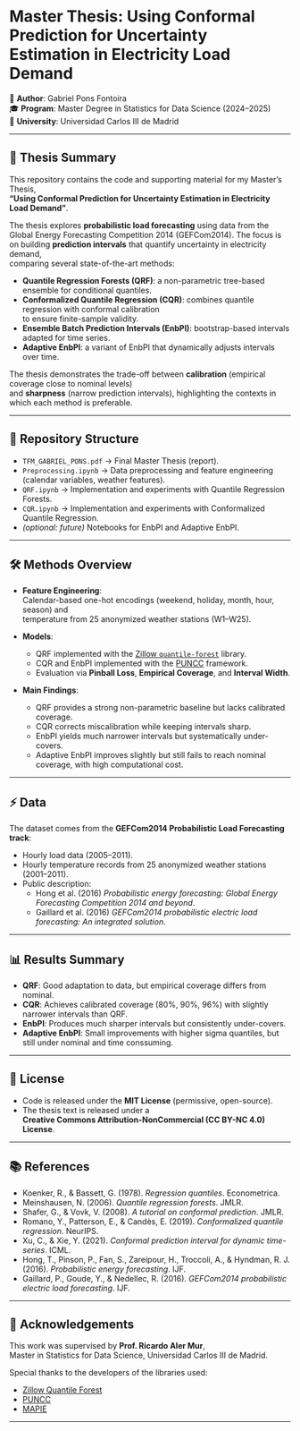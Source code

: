 # Master Thesis: Using Conformal Prediction for Uncertainty Estimation in Electricity Load Demand

📘 **Author**: Gabriel Pons Fontoira  
🎓 **Program**: Master Degree in Statistics for Data Science (2024–2025)  
🏫 **University**: Universidad Carlos III de Madrid  

---

## 📖 Thesis Summary

This repository contains the code and supporting material for my Master’s Thesis,  
**“Using Conformal Prediction for Uncertainty Estimation in Electricity Load Demand”**.

The thesis explores **probabilistic load forecasting** using data from the Global Energy Forecasting Competition 2014 (GEFCom2014).
The focus is on building **prediction intervals** that quantify uncertainty in electricity demand,  
comparing several state-of-the-art methods:

- **Quantile Regression Forests (QRF)**: a non-parametric tree-based ensemble for conditional quantiles.  
- **Conformalized Quantile Regression (CQR)**: combines quantile regression with conformal calibration  
  to ensure finite-sample validity.  
- **Ensemble Batch Prediction Intervals (EnbPI)**: bootstrap-based intervals adapted for time series.  
- **Adaptive EnbPI**: a variant of EnbPI that dynamically adjusts intervals over time.

The thesis demonstrates the trade-off between **calibration** (empirical coverage close to nominal levels)  
and **sharpness** (narrow prediction intervals), highlighting the contexts in which each method is preferable.

---

## 📂 Repository Structure

- `TFM_GABRIEL_PONS.pdf` → Final Master Thesis (report).  
- `Preprocessing.ipynb` → Data preprocessing and feature engineering (calendar variables, weather features).  
- `QRF.ipynb` → Implementation and experiments with Quantile Regression Forests.  
- `CQR.ipynb` → Implementation and experiments with Conformalized Quantile Regression.  
- *(optional: future)* Notebooks for EnbPI and Adaptive EnbPI.

---

## 🛠️ Methods Overview

- **Feature Engineering**:  
  Calendar-based one-hot encodings (weekend, holiday, month, hour, season) and  
  temperature from 25 anonymized weather stations (W1–W25).  

- **Models**:  
  - QRF implemented with the [Zillow `quantile-forest`](https://zillow.github.io/quantile-forest/) library.  
  - CQR and EnbPI implemented with the [PUNCC](https://deel-ai.github.io/puncc/theory_overview.html) framework.  
  - Evaluation via **Pinball Loss**, **Empirical Coverage**, and **Interval Width**.  

- **Main Findings**:  
  - QRF provides a strong non-parametric baseline but lacks calibrated coverage.  
  - CQR corrects miscalibration while keeping intervals sharp.  
  - EnbPI yields much narrower intervals but systematically under-covers.  
  - Adaptive EnbPI improves slightly but still fails to reach nominal coverage, with high computational cost.  

---

## ⚡ Data

The dataset comes from the **GEFCom2014 Probabilistic Load Forecasting track**:  
- Hourly load data (2005–2011).  
- Hourly temperature records from 25 anonymized weather stations (2001–2011).  
- Public description:  
  - Hong et al. (2016) *Probabilistic energy forecasting: Global Energy Forecasting Competition 2014 and beyond*.  
  - Gaillard et al. (2016) *GEFCom2014 probabilistic electric load forecasting: An integrated solution*.  

---

## 📊 Results Summary

- **QRF**: Good adaptation to data, but empirical coverage differs from nominal.  
- **CQR**: Achieves calibrated coverage (80%, 90%, 96%) with slightly narrower intervals than QRF.  
- **EnbPI**: Produces much sharper intervals but consistently under-covers.  
- **Adaptive EnbPI**: Small improvements with higher sigma quantiles, but still under nominal and time conssuming.  

---

## 📜 License

- Code is released under the **MIT License** (permissive, open-source).  
- The thesis text is released under a  
  **Creative Commons Attribution-NonCommercial (CC BY-NC 4.0) License**.  

---

## 📚 References

- Koenker, R., & Bassett, G. (1978). *Regression quantiles*. Econometrica.  
- Meinshausen, N. (2006). *Quantile regression forests*. JMLR.  
- Shafer, G., & Vovk, V. (2008). *A tutorial on conformal prediction*. JMLR.  
- Romano, Y., Patterson, E., & Candès, E. (2019). *Conformalized quantile regression*. NeurIPS.  
- Xu, C., & Xie, Y. (2021). *Conformal prediction interval for dynamic time-series*. ICML.  
- Hong, T., Pinson, P., Fan, S., Zareipour, H., Troccoli, A., & Hyndman, R. J. (2016). *Probabilistic energy forecasting*. IJF.  
- Gaillard, P., Goude, Y., & Nedellec, R. (2016). *GEFCom2014 probabilistic electric load forecasting*. IJF.  

---

## 🙌 Acknowledgements

This work was supervised by **Prof. Ricardo Aler Mur**,  
Master in Statistics for Data Science, Universidad Carlos III de Madrid.  

Special thanks to the developers of the libraries used:  
- [Zillow Quantile Forest](https://zillow.github.io/quantile-forest/)  
- [PUNCC](https://deel-ai.github.io/puncc/theory_overview.html)  
- [MAPIE](https://mapie.readthedocs.io/en/stable/)  

---

